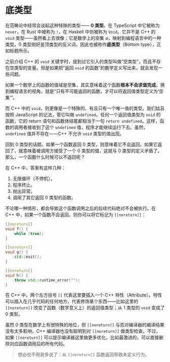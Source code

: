 # 底类型

在范畴论中经常会谈起这种特殊的类型—— **0 类型**。在 TypeScript 中它被称为 `never`，在 Rust 中被称为 `!`，在 Haskell 中则被称为 `Void`。它并不是 C++ 的 `void` 类型——虽然看上去很像；它是数学上的空集 $\varnothing$，映射到编程语言中的一种类型。0 类型刚好是顶类型的反义词，因此也被称作**底类型**（Bottom type），正如标题所示。

之前介绍 C++ 的 `void` 关键字时，提到过它引入的类型叫做“空类型”，而且不存在空类型的变量。但是如果把“返回 `void` 的函数”的数学定义写出来，就会发现一些问题。

如果一个数学上的函数的值域是空集，其实意味着这个函数**根本不会求值完成**。换到编程语言的视角，就是“只有不可能返回的函数，才可以将返回值类型定义为‘空集’”。

而 C++ 中的 `void`，则更像是一个特殊的、有且只有一个唯一值的类型。我们姑且按照 JavaScript 的记法，管它叫做 `undefined`。任何一个返回值类型为 `void` 的函数，它的 return 语句和函数体结尾都相当于一句 `return undefined`。这样，函数的调用者接收到了这个 `undefined` 值，程序才能继续运行下去。虽然，`undefined` 值并不存在——C++ 不允许 `void` 类型的值出现。

回到 0 类型的话题。如果一个函数返回 0 类型，则意味着它不会返回。如果它返回了，就意味着被调用方接受了一个 0 类型的值，这就与 0 类型的定义矛盾了。那么，一个函数什么时候可以不返回呢？

在 C++ 中，答案有这样几种：
1. 无限循环（不停机）。
2. 程序终止。
3. 抛出异常。
4. 调用了其它返回 0 类型的函数。

不论哪一种情形，都会导致这个函数调用之后的后续代码绝对不会被执行。在 C++ 中，如果一个函数不会返回，则你可以将它标记为 `[[noreturn]]`：

```cpp
[[noreturn]]
void f() {
    while (true);
}

[[noreturn]]
void g() {
    std::exit();
}

[[noreturn]]
void h() {
    throw std::runtime_error("");
}
```

在 C++ 中，两个左方括号 `[[` 代表这里要插入一个 C++ 特性（Attribute）。特性可以插入在几乎代码的任何地方，代表修饰某个东西——比如这里的 `[[noreturn]]` 改变了函数（数学意义上）的返回值类型；从 1 类型的 `void` 变成了 0 类型。

虽然 0 类型在数学上有很特殊的地位，但 `[[noreturn]]` 与否对编译器的编译结果没有太多影响，C++ 编译器也没有聪明到对 `[[noreturn]]` 做类型检查。不过，如果 `[[noreturn]]` 可以提示编译器这里做更多优化，比如最激进的，可以直接删除对应函数调用后的所有代码。

> 想必也不用我多说了：从 `[[noreturn]]` 函数返回导致未定义行为。


